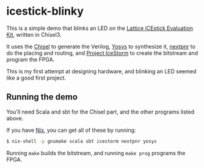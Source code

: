 # icestick-blinky

This is a simple demo that blinks an LED on the [Lattice iCEstick Evaluation
Kit](https://www.latticesemi.com/icestick), written in Chisel3.

It uses the [Chisel](https://www.chisel-lang.org/) to generate the Verilog,
[Yosys](https://clifford.at/yosys/) to synthesize it,
[nextpnr](https://github.com/YosysHQ/nextpnr) to do the placing and routing, and
[Project IceStorm](http://www.clifford.at/icestorm/) to create the bitstream and
program the FPGA.

This is my first attempt at designing hardware, and blinking an LED seemed like
a good first project.

## Running the demo

You'll need Scala and sbt for the Chisel part, and the other programs listed
above.

If you have [Nix](https://nixos.org/), you can get all of these by running:
```sh
$ nix-shell -p gnumake scala sbt icestorm nextpnr yosys
```

Running `make` builds the bitstream, and running `make prog` programs the FPGA.
